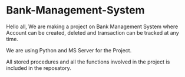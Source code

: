 # Bank-Management-System

Hello all,
We are making a project on Bank Management System where Account can be created, deleted and transaction can be tracked at any time.

We are using Python and MS Server for the Project.

All stored procedures and all the functions involved in the project is included in the reposatory.
